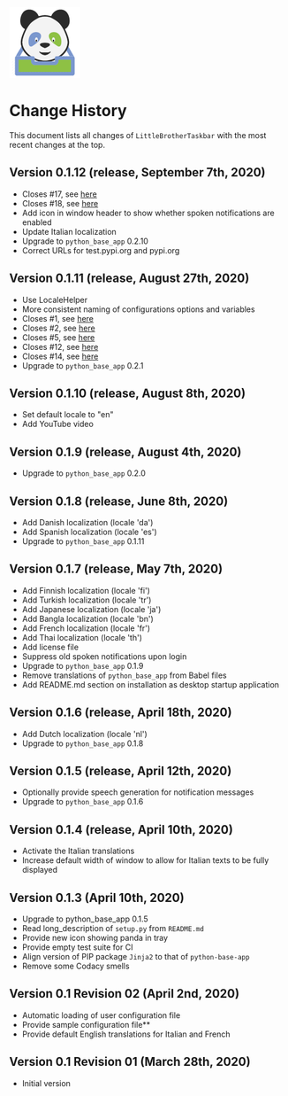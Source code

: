 ![LittleBrotherTaskbar-Logo](https://raw.githubusercontent.com/marcus67/little_brother_taskbar/master/little_brother_taskbar/static/icons/little-brother-taskbar-logo_128x128.png)

# Change History 

This document lists all changes of `LittleBrotherTaskbar` with the most recent changes at the top.

## Version 0.1.12 (release, September 7th, 2020)

*   Closes #17, see [here](https://github.com/marcus67/little_brother_taskbar/issues/17)
*   Closes #18, see [here](https://github.com/marcus67/little_brother_taskbar/issues/18)
*   Add icon in window header to show whether spoken notifications are enabled
*   Update Italian localization
*   Upgrade to `python_base_app` 0.2.10
*   Correct URLs for test.pypi.org and pypi.org

## Version 0.1.11 (release, August 27th, 2020)

*   Use LocaleHelper
*   More consistent naming of configurations options and variables
*   Closes #1, see [here](https://github.com/marcus67/little_brother_taskbar/issues/1)
*   Closes #2, see [here](https://github.com/marcus67/little_brother_taskbar/issues/2)
*   Closes #5, see [here](https://github.com/marcus67/little_brother_taskbar/issues/5)
*   Closes #12, see [here](https://github.com/marcus67/little_brother_taskbar/issues/12)
*   Closes #14, see [here](https://github.com/marcus67/little_brother_taskbar/issues/14)
*   Upgrade to `python_base_app` 0.2.1

## Version 0.1.10 (release, August 8th, 2020)

*   Set default locale to "en" 
*   Add YouTube video

## Version 0.1.9 (release, August 4th, 2020)

*   Upgrade to `python_base_app` 0.2.0

## Version 0.1.8 (release, June 8th, 2020)

*   Add Danish localization (locale 'da')
*   Add Spanish localization (locale 'es')
*   Upgrade to `python_base_app` 0.1.11

## Version 0.1.7 (release, May 7th, 2020)

*   Add Finnish localization (locale 'fi')
*   Add Turkish localization (locale 'tr')
*   Add Japanese localization (locale 'ja')
*   Add Bangla localization (locale 'bn')
*   Add French localization (locale 'fr')
*   Add Thai localization (locale 'th')
*   Add license file
*   Suppress old spoken notifications upon login
*   Upgrade to `python_base_app` 0.1.9
*   Remove translations of `python_base_app` from Babel files
*   Add README.md section on installation as desktop startup application 

## Version 0.1.6 (release, April 18th, 2020)

*   Add Dutch localization (locale 'nl')
*   Upgrade to `python_base_app` 0.1.8

## Version 0.1.5 (release, April 12th, 2020)

*   Optionally provide speech generation for notification messages
*   Upgrade to `python_base_app` 0.1.6

## Version 0.1.4 (release, April 10th, 2020)

*   Activate the Italian translations
*   Increase default width of window to allow for Italian texts to be fully displayed 

## Version 0.1.3 (April 10th, 2020)

*   Upgrade to python_base_app 0.1.5
*   Read long_description of `setup.py` from `README.md`
*   Provide new icon showing panda in tray
*   Provide empty test suite for CI
*   Align version of PIP package `Jinja2` to that of `python-base-app`
*   Remove some Codacy smells

## Version 0.1 Revision 02 (April 2nd, 2020)

*   Automatic loading of user configuration file
*   Provide sample configuration file**
*   Provide default English translations for Italian and French

## Version 0.1 Revision 01 (March 28th, 2020)

*   Initial version

